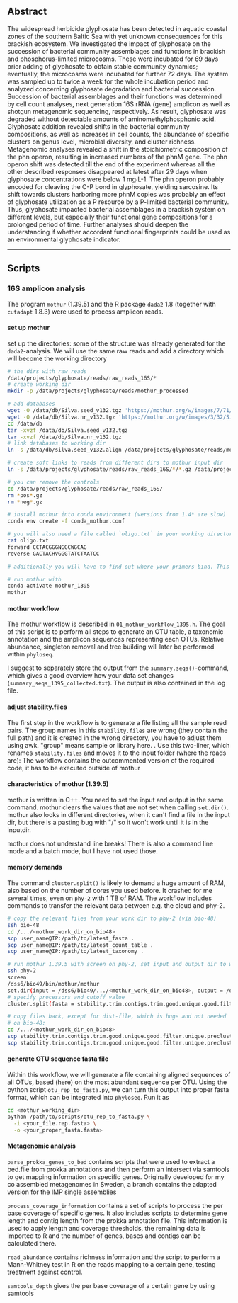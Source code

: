 ## Abstract

The widespread herbicide glyphosate has been detected in aquatic coastal zones of the southern Baltic Sea with yet unknown consequences for this brackish ecosystem. We investigated the impact of glyphosate on the succession of bacterial community assemblages and functions in brackish and phosphorus-limited microcosms. These were incubated for 69 days prior adding of glyphosate to obtain stable community dynamics; eventually, the microcosms were incubated for further 72 days. The system was sampled up to twice a week for the whole incubation period and analyzed concerning glyphosate degradation and bacterial succession. Succession of bacterial assemblages and their functions was determined by cell count analyses, next generation 16S rRNA (gene) amplicon as well as shotgun metagenomic sequencing, respectively. As result, glyphosate was degraded without detectable amounts of aminomethylphosphonic acid. Glyphosate addition revealed shifts in the bacterial community compositions, as well as increases in cell counts, the abundance of specific clusters on genus level, microbial diversity, and cluster richness. Metagenomic analyses revealed a shift in the stoichiometric composition of the phn operon, resulting in increased numbers of the phnM gene. The phn operon shift was detected till the end of the experiment whereas all the other described responses disappeared at latest after 29 days when glyphosate concentrations were below 1 mg∙L-1. The phn operon probably encoded for cleaving the C-P bond in glyphosate, yielding sarcosine. Its shift towards clusters harboring more phnM copies was probably an effect of glyphosate utilization as a P resource by a P-limited bacterial community. Thus, glyphosate impacted bacterial assemblages in a brackish system on different levels, but especially their functional gene compositions for a prolonged period of time. Further analyses should deepen the understanding if whether accordant functional fingerprints could be used as an environmental glyphosate indicator.

-----

## Scripts

### 16S amplicon analysis

The program `mothur` (1.39.5) and the R package `dada2` 1.8 (together with `cutadapt` 1.8.3) were used to process amplicon reads.

#### set up mothur

set up the directories: some of the structure was already generated for the `dada2`-analysis. We will use the same raw reads and add a directory which will become the working directory

```bash
# the dirs with raw reads
/data/projects/glyphosate/reads/raw_reads_16S/*
# create working dir
mkdir -p /data/projects/glyphosate/reads/mothur_processed

# add databases
wget -O /data/db/Silva.seed_v132.tgz 'https://mothur.org/w/images/7/71/Silva.seed_v132.tgz'
wget -O /data/db/Silva.nr_v132.tgz 'https://mothur.org/w/images/3/32/Silva.nr_v132.tgz'
cd /data/db 
tar -xvzf /data/db/Silva.seed_v132.tgz
tar -xvzf /data/db/Silva.nr_v132.tgz
# link databases to working dir
ln -s /data/db/silva.seed_v132.align /data/projects/glyphosate/reads/mothur_processed

# create soft links to reads from different dirs to mothur input dir
ln -s /data/projects/glyphosate/reads/raw_reads_16S/*/*.gz /data/projects/glyphosate/reads/raw_reads_16S/

# you can remove the controls
cd /data/projects/glyphosate/reads/raw_reads_16S/
rm *pos*.gz
rm *neg*.gz

# install mothur into conda environment (versions from 1.4* are slow)
conda env create -f conda_mothur.conf 

# you will also need a file called `oligo.txt` in your working directory which specifies the primers. Below is an example for the primer pair 341f - 805r
cat oligo.txt
forward CCTACGGGNGGCWGCAG
reverse GACTACHVGGGTATCTAATCC

# additionally you will have to find out where your primers bind. This allows you to generate a database for only this region, which reduces the computational effort

# run mothur with
conda activate mothur_1395
mothur
```
#### mothur workflow

The mothur workflow is described in  `01_mothur_workflow_1395.h`. The goal of this script is to perform all steps to generate an OTU table, a taxonomic annotation and the amplicon sequences representing each OTUs. Relative abundance, singleton removal and tree building will later be performed within `phyloseq`.

I suggest to separately store the output from the `summary.seqs()`-command, which gives a good overview how your data set changes (`summary_seqs_1395_collected.txt`). The output is also contained in the log file. 

#### adjust stability.files

The first step in the workflow is to generate a file listing all the sample read pairs. The group names in this `stability.files` are wrong (they contain the full path) and it is created in the wrong directory, you have to adjust them using awk. "group" means sample or library here. . Use this two-liner, which renames `stability.files` and moves it to the input folder (where the reads are):
The workflow contains the outcommented version of the required code, it has to be executed outside of mothur

#### characteristics of mothur (1.39.5)

mothur is written in C++. You need to set the input and output in the same command. mothur clears the values that are not set when calling `set.dir()`. mothur also looks in different directories, when it can't find a file in the input dir, but there is a pasting bug with "/" so it won't work until it is in the inputdir.

mothur does not understand line breaks! There is also a command line mode and a batch mode, but I have not used those. 

#### memory demands

The command `cluster.split()` is likely to demand a huge amount of RAM, also based on the number of cores you used before. It crashed for me several times, even on `phy-2` with 1 TB of RAM. The workflow includes commands to transfer the relevant data between e.g. the cloud and phy-2.

```bash
# copy the relevant files from your work dir to phy-2 (via bio-48)
ssh bio-48
cd /.../<mothur_work_dir_on_bio48>
scp user_name@IP:/path/to/latest_fasta .
scp user_name@IP:/path/to/latest_count_table .
scp user_name@IP:/path/to/latest_taxonomy .

# run mothur 1.39.5 with screen on phy-2, set input and output dir to working dir
ssh phy-2
screen
/dss6/bio49/bin/mothur/mothur
set.dir(input = /dss6/bio49/.../<mothur_work_dir_on_bio48>, output = /dss6/bio49/.../<mothur_work_dir_on_bio48>)
# specify processors and cutoff value
cluster.split(fasta = stability.trim.contigs.trim.good.unique.good.filter.unique.precluster.pick.pick.fasta, count = stability.trim.contigs.trim.good.unique.good.filter.unique.precluster.denovo.vsearch.pick.pick.count_table, taxonomy = stability.trim.contigs.trim.good.unique.good.filter.unique.precluster.pick.nr_v132.wang.pick.taxonomy, splitmethod = classify, taxlevel = 4, cutoff = 0.03, processors = 25)

# copy files back, except for dist-file, which is huge and not needed
# on bio-48:
cd /.../<mothur_work_dir_on_bio48>
scp stability.trim.contigs.trim.good.unique.good.filter.unique.precluster.pick.pick.opti_mcc.unique_list.list user_name@IP:/path/to/mothur_work_dir
scp stability.trim.contigs.trim.good.unique.good.filter.unique.precluster.pick.pick.opti_mcc.unique_list.sensspec user_name@IP:/path/to/mothur_work_dir
```
#### generate OTU sequence fasta file

Within this workflow, we will generate a file containing aligned sequences of all OTUs, based (here) on the most abundant sequence per OTU. Using the python script `otu_rep_to_fasta.py`, we can turn this output into proper fasta format, which can be integrated into `phyloseq`. Run it as 

```bash
cd <mothur_working_dir>
python /path/to/scripts/otu_rep_to_fasta.py \
  -i <your_file.rep.fasta> \
  -o <your_proper_fasta.fasta>
```

#### Metagenomic analysis

`parse_prokka_genes_to_bed` contains scripts that were used to extract a bed.file from prokka annotations and then perform an intersect via samtools to get mapping information on specific genes. Originally developed for my co assembled metagenomes in Sweden, a branch contains the adapted version for the IMP single assemblies

`process_coverage_information` contains a set of scripts to process the per base coverage of specific genes. It also includes scripts to determine gene length and contig length from the prokka annotation file. This information is used to apply length and coverage thresholds, the remaining data is imported to R and the number of genes, bases and contigs can be calculated there.

`read_abundance` contains richness information and the script to perform a Mann-Whitney test in R on the reads mapping to a certain gene, testing treatment against control.

`samtools_depth` gives the per base coverage of a certain gene by using samtools
